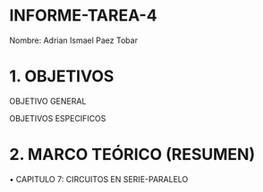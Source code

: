 # INFORME-TAREA-4
Nombre: Adrian Ismael Paez Tobar
# 1.  OBJETIVOS

OBJETIVO GENERAL



OBJETIVOS ESPECIFICOS



# 2.	MARCO TEÓRICO (RESUMEN)

•	CAPITULO 7: CIRCUITOS EN SERIE-PARALELO
